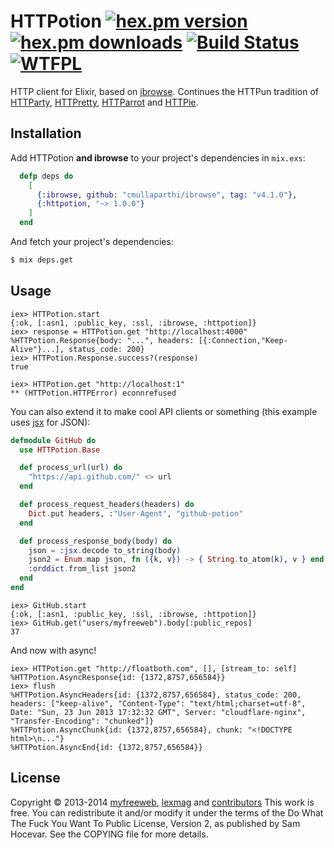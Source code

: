 # HTTPotion [![hex.pm version](https://img.shields.io/hexpm/v/httpotion.svg?style=flat)](https://hex.pm/packages/httpotion) [![hex.pm downloads](https://img.shields.io/hexpm/dt/httpotion.svg?style=flat)](https://hex.pm/packages/httpotion) [![Build Status](https://img.shields.io/travis/myfreeweb/httpotion.svg?style=flat)](https://travis-ci.org/myfreeweb/httpotion)  [![WTFPL](https://img.shields.io/badge/license-WTFPL-brightgreen.svg?style=flat)](https://www.tldrlegal.com/l/wtfpl)

HTTP client for Elixir, based on [ibrowse].
Continues the HTTPun tradition of [HTTParty], [HTTPretty], [HTTParrot] and [HTTPie].

[ibrowse]: https://github.com/cmullaparthi/ibrowse
[HTTParty]: https://github.com/jnunemaker/httparty
[HTTPretty]: https://github.com/gabrielfalcao/HTTPretty
[HTTParrot]: https://github.com/edgurgel/httparrot
[HTTPie]: https://github.com/jkbr/httpie

## Installation

Add HTTPotion **and ibrowse** to your project's dependencies in `mix.exs`:

```elixir
  defp deps do
    [
      {:ibrowse, github: "cmullaparthi/ibrowse", tag: "v4.1.0"},
      {:httpotion, "~> 1.0.0"}
    ]
  end
```

And fetch your project's dependencies:

```bash
$ mix deps.get
```

## Usage

```iex
iex> HTTPotion.start
{:ok, [:asn1, :public_key, :ssl, :ibrowse, :httpotion]}
iex> response = HTTPotion.get "http://localhost:4000"
%HTTPotion.Response{body: "...", headers: [{:Connection,"Keep-Alive"}...], status_code: 200}
iex> HTTPotion.Response.success?(response)
true

iex> HTTPotion.get "http://localhost:1"
** (HTTPotion.HTTPError) econnrefused
```

You can also extend it to make cool API clients or something (this example uses [jsx](https://github.com/talentdeficit/jsx) for JSON):

```elixir
defmodule GitHub do
  use HTTPotion.Base

  def process_url(url) do
    "https://api.github.com/" <> url
  end

  def process_request_headers(headers) do
    Dict.put headers, :"User-Agent", "github-potion"
  end

  def process_response_body(body) do
    json = :jsx.decode to_string(body)
    json2 = Enum.map json, fn ({k, v}) -> { String.to_atom(k), v } end
    :orddict.from_list json2
  end
end
```

```iex
iex> GitHub.start
{:ok, [:asn1, :public_key, :ssl, :ibrowse, :httpotion]}
iex> GitHub.get("users/myfreeweb").body[:public_repos]
37
```

And now with async!

```iex
iex> HTTPotion.get "http://floatboth.com", [], [stream_to: self]
%HTTPotion.AsyncResponse{id: {1372,8757,656584}}
iex> flush
%HTTPotion.AsyncHeaders{id: {1372,8757,656584}, status_code: 200, headers: ["keep-alive", "Content-Type": "text/html;charset=utf-8", Date: "Sun, 23 Jun 2013 17:32:32 GMT", Server: "cloudflare-nginx", "Transfer-Encoding": "chunked"]}
%HTTPotion.AsyncChunk{id: {1372,8757,656584}, chunk: "<!DOCTYPE html>\n..."}
%HTTPotion.AsyncEnd{id: {1372,8757,656584}}
```

## License

Copyright © 2013-2014 [myfreeweb](https://github.com/myfreeweb), [lexmag](https://github.com/lexmag) and [contributors](https://github.com/myfreeweb/httpotion/graphs/contributors)
This work is free. You can redistribute it and/or modify it under the
terms of the Do What The Fuck You Want To Public License, Version 2,
as published by Sam Hocevar. See the COPYING file for more details.
